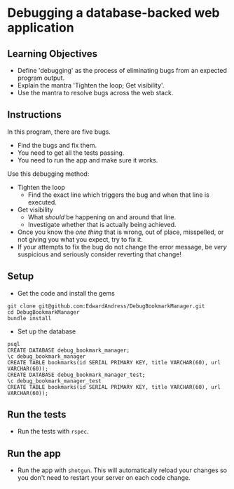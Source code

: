 # Debugging a database-backed web application

## Learning Objectives

- Define 'debugging' as the process of eliminating bugs from an expected program output.
- Explain the mantra 'Tighten the loop; Get visibility'.
- Use the mantra to resolve bugs across the web stack.

## Instructions

In this program, there are five bugs.

- Find the bugs and fix them.
- You need to get all the tests passing.
- You need to run the app and make sure it works.

Use this debugging method:

- Tighten the loop
  - Find the exact line which triggers the bug and when that line is executed.
- Get visibility
  - What _should_ be happening on and around that line.
  - Investigate whether that is actually being achieved.
- Once you know the _one thing_ that is wrong, out of place, misspelled, or not giving you what you expect, try to fix it.
- If your attempts to fix the bug do not change the error message, be _very_ suspicious and seriously consider reverting that change!


## Setup

* Get the code and install the gems

```
git clone git@github.com:EdwardAndress/DebugBookmarkManager.git
cd DebugBookmarkManager
bundle install
```

* Set up the database

```
psql
CREATE DATABASE debug_bookmark_manager;
\c debug_bookmark_manager
CREATE TABLE bookmarks(id SERIAL PRIMARY KEY, title VARCHAR(60), url VARCHAR(60));
CREATE DATABASE debug_bookmark_manager_test;
\c debug_bookmark_manager_test
CREATE TABLE bookmarks(id SERIAL PRIMARY KEY, title VARCHAR(60), url VARCHAR(60));
```

## Run the tests

- Run the tests with `rspec`.

## Run the app

- Run the app with `shotgun`.  This will automatically reload your changes so you don't need to restart your server on each code change.

